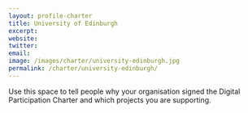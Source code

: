 ```yaml
---
layout: profile-charter
title: University of Edinburgh
excerpt: 
website: 
twitter: 
email: 
image: /images/charter/university-edinburgh.jpg
permalink: /charter/university-edinburgh/
---
```


Use this space to tell people why your organisation signed the Digital Participation Charter and which projects you are supporting.